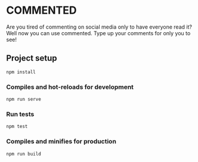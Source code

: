 # COMMENTED

Are you tired of commenting on social media only to have everyone read it? Well now you can use commented. Type up your comments for only you to see!

## Project setup

```
npm install
```

### Compiles and hot-reloads for development

```
npm run serve
```

### Run tests

```
npm test
```

### Compiles and minifies for production

```
npm run build
```
